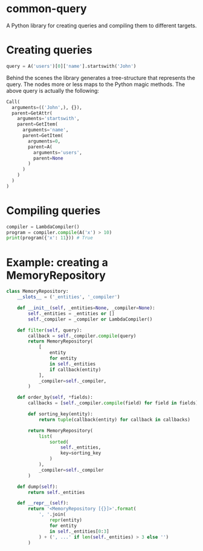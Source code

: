 # common-query
A Python library for creating queries and compiling them to different targets.

# Creating queries

```python
query = A('users')[0]['name'].startswith('John')
```

Behind the scenes the library generates a tree-structure that represents the query. The nodes more or less maps to the Python magic methods.
The above query is actually the following:

```python
Call(
  arguments=(('John',), {}),
  parent=GetAttr(
    arguments='startswith',
    parent=GetItem(
      arguments='name',
      parent=GetItem(
        arguments=0,
        parent=A(
          arguments='users',
          parent=None
        )
      )
    )
  )
)
```

# Compiling queries

```python
compiler = LambdaCompiler()
program = compiler.compile(A('x') > 10)
print(program({'x': 11})) # True
```

# Example: creating a MemoryRepository

```python
class MemoryRepository:
    __slots__ = ('_entities', '_compiler')

    def __init__(self, _entities=None, _compiler=None):
        self._entities = _entities or []
        self._compiler = _compiler or LambdaCompiler()

    def filter(self, query):
        callback = self._compiler.compile(query)
        return MemoryRepository(
            [
                entity
                for entity
                in self._entities
                if callback(entity)
            ],
            _compiler=self._compiler,
        )

    def order_by(self, *fields):
        callbacks = [self._compiler.compile(field) for field in fields]

        def sorting_key(entity):
            return tuple(callback(entity) for callback in callbacks)

        return MemoryRepository(
            list(
                sorted(
                    self._entities,
                    key=sorting_key
                )
            ),
            _compiler=self._compiler
        )

    def dump(self):
        return self._entities

    def __repr__(self):
        return '<MemoryRepository [{}]>'.format(
            ', '.join(
                repr(entity)
                for entity
                in self._entities[0:3]
            ) + (', ...' if len(self._entities) > 3 else '')
        )
```
